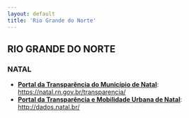 ```yaml
---
layout: default
title: 'Rio Grande do Norte'
---
```


## RIO GRANDE DO NORTE

### NATAL

- **[Portal da Transparência do Município de Natal](https://natal.rn.gov.br/transparencia/)**: https://natal.rn.gov.br/transparencia/
- **[Portal da Transparência e Mobilidade Urbana de Natal](http://dados.natal.br/)**: http://dados.natal.br/
